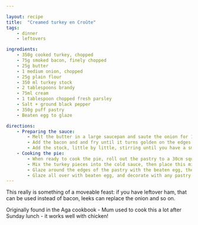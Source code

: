 ```yaml
---

layout: recipe
title:  "Creamed turkey en Croûte"
tags:
    - dinner
    - leftovers

ingredients:
    - 350g cooked turkey, chopped
    - 75g smoked bacon, finely chopped
    - 25g butter
    - 1 medium onion, chopped
    - 25g plain flour
    - 350 ml turkey stock
    - 2 tablespoons brandy
    - 75ml cream
    - 1 tablespoon chopped fresh parsley
    - Salt + ground black pepper
    - 350g puff pastry
    - Beaten egg to glaze

directions:
    - Preparing the sauce:
        - Melt the butter in a large saucepan and saute the onion for 10 minutes. Once done, remove to a plate.
        - Add the bacon and and fry until it turns golden on the edges. Then, add the onion and sprinkle the flour over. Stir until the flour has soaked up the buttery juices.
        - Add the stock, little by little, stirring until you have a smooth, thick sauce. Add the parsley and the brandy. Season to taste, then remove the pan from the heat and let the mixture cool.
    - Cooking the pie:
        - When ready to cook the pie, roll out the pastry to a 30cm square, trimming if necessary. Lift the square onto a greased baking sheet.
        - Mix the turkey pieces into the cold sauce, then place this mixture in the centre of the pastry.
        - Glaze around the edges of the pastry with the beaten egg, then pull opposite corners to the centre and pinch all the edges firmly together so you have a square with pinched edges in the shape of an X.
        - Glaze all over with beaten egg, and decorate with any pastry trimming. Glaze these too, and then bake the pie at 150℃ for about 30 minutes, or until the pastry is well risen and golden. Serve the pie cut into squares with a plain green salad, possibly with potatos.
---
```


This really is something of a moveable feast: if you have leftover ham, that can be used instead of bacon, leeks can replace the onion and so on.

Originally found in the Aga cookbook - Mum used to cook this a lot after Sunday lunch - it works well with chicken!

